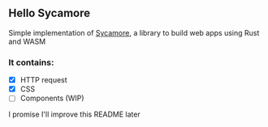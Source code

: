 ## Hello Sycamore

Simple implementation of [Sycamore](https://github.com/sycamore-rs/sycamore), a library to build web apps using Rust and WASM

### It contains:

- [x] HTTP request
- [x] CSS
- [ ] Components (WIP)

I promise I'll improve this README later